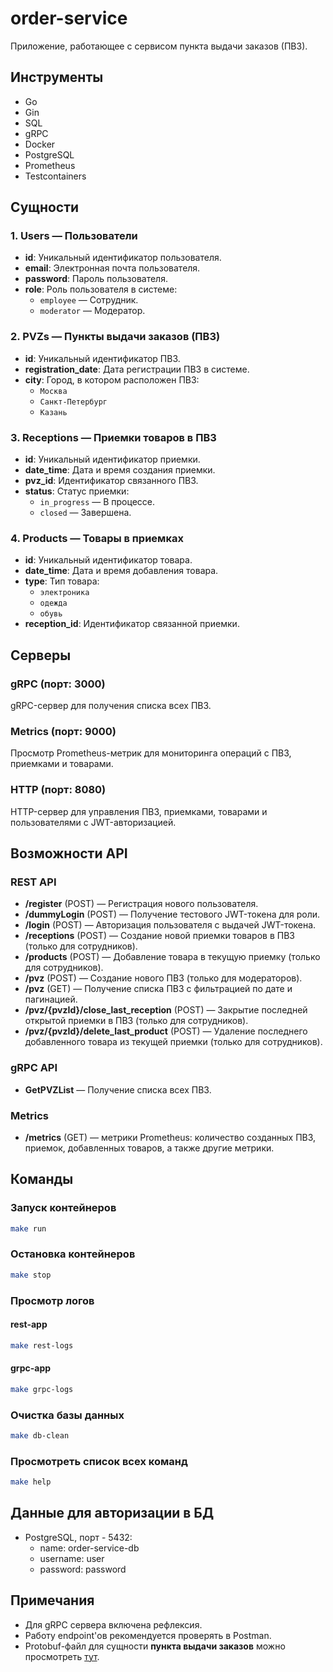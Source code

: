 # order-service

Приложение, работающее с сервисом пункта выдачи заказов (ПВЗ).

## Инструменты

- Go
- Gin
- SQL
- gRPC
- Docker
- PostgreSQL
- Prometheus
- Testcontainers

## Сущности

### 1. **Users** — Пользователи
- **id**: Уникальный идентификатор пользователя.
- **email**: Электронная почта пользователя.
- **password**: Пароль пользователя.
- **role**: Роль пользователя в системе:
  - `employee` — Сотрудник.
  - `moderator` — Модератор.

### 2. **PVZs** — Пункты выдачи заказов (ПВЗ)
- **id**: Уникальный идентификатор ПВЗ.
- **registration_date**: Дата регистрации ПВЗ в системе.
- **city**: Город, в котором расположен ПВЗ:
  - `Москва`
  - `Санкт-Петербург`
  - `Казань`

### 3. **Receptions** — Приемки товаров в ПВЗ
- **id**: Уникальный идентификатор приемки.
- **date_time**: Дата и время создания приемки.
- **pvz_id**: Идентификатор связанного ПВЗ.
- **status**: Статус приемки:
  - `in_progress` — В процессе.
  - `closed` — Завершена.

### 4. **Products** — Товары в приемках
- **id**: Уникальный идентификатор товара.
- **date_time**: Дата и время добавления товара.
- **type**: Тип товара:
  - `электроника`
  - `одежда`
  - `обувь`
- **reception_id**: Идентификатор связанной приемки.

## Серверы

### gRPC (порт: 3000)

gRPC-сервер для получения списка всех ПВЗ.

### Metrics (порт: 9000)

Просмотр Prometheus-метрик для мониторинга операций с ПВЗ, приемками и товарами.

### HTTP (порт: 8080)

HTTP-сервер для управления ПВЗ, приемками, товарами и пользователями с JWT-авторизацией.

## Возможности API

### REST API

- **/register** (POST) — Регистрация нового пользователя.
- **/dummyLogin** (POST) — Получение тестового JWT-токена для роли.
- **/login** (POST) — Авторизация пользователя с выдачей JWT-токена.
- **/receptions** (POST) — Создание новой приемки товаров в ПВЗ (только для сотрудников).
- **/products** (POST) — Добавление товара в текущую приемку (только для сотрудников).
- **/pvz** (POST) — Создание нового ПВЗ (только для модераторов).
- **/pvz** (GET) — Получение списка ПВЗ с фильтрацией по дате и пагинацией.
- **/pvz/{pvzId}/close_last_reception** (POST) — Закрытие последней открытой приемки в ПВЗ (только для сотрудников).
- **/pvz/{pvzId}/delete_last_product** (POST) — Удаление последнего добавленного товара из текущей приемки (только для
  сотрудников).

### gRPC API

- **GetPVZList** — Получение списка всех ПВЗ.

### Metrics

- **/metrics** (GET) — метрики Prometheus: количество созданных ПВЗ, приемок, добавленных товаров, а также другие метрики.

## Команды

### Запуск контейнеров

```bash
make run
```

### Остановка контейнеров

```bash
make stop
```

### Просмотр логов

#### rest-app

```bash
make rest-logs
```

#### grpc-app

```bash
make grpc-logs
```

### Очистка базы данных

```bash
make db-clean
```

### Просмотреть список всех команд
```bash
make help
```

## Данные для авторизации в БД

- PostgreSQL, порт - 5432:
    - name: order-service-db
    - username: user
    - password: password

## Примечания

- Для gRPC сервера включена рефлексия.
- Работу endpoint'ов рекомендуется проверять в Postman.
- Protobuf-файл для сущности **пункта выдачи заказов** можно
  просмотреть [тут](https://github.com/ners1us/order-service/blob/main/internal/api/grpc/proto/pvz.proto).